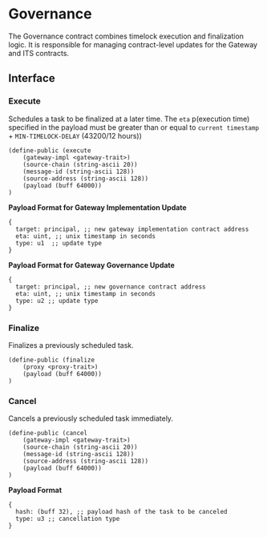 # Governance

The Governance contract combines timelock execution and finalization logic. It is responsible for managing contract-level updates for the Gateway and ITS contracts. 

##  Interface

### Execute

Schedules a task to be finalized at a later time. The `eta` p(execution time) specified in the payload must be greater than or equal to `current timestamp` + `MIN-TIMELOCK-DELAY` (43200/12 hours)) 

```clarity
(define-public (execute
    (gateway-impl <gateway-trait>)
    (source-chain (string-ascii 20))
    (message-id (string-ascii 128))
    (source-address (string-ascii 128))
    (payload (buff 64000))
)
```

**Payload Format for Gateway Implementation Update**
```
{
  target: principal, ;; new gateway implementation contract address
  eta: uint, ;; unix timestamp in seconds
  type: u1  ;; update type
}
```

**Payload Format for Gateway Governance Update**

```
{
  target: principal, ;; new governance contract address
  eta: uint, ;; unix timestamp in seconds
  type: u2 ;; update type
}
```

### Finalize

Finalizes a previously scheduled task.

```clarity
(define-public (finalize
    (proxy <proxy-trait>)
    (payload (buff 64000))
)
```

### Cancel

Cancels a previously scheduled task immediately.

```clarity
(define-public (cancel
    (gateway-impl <gateway-trait>)
    (source-chain (string-ascii 20))
    (message-id (string-ascii 128))
    (source-address (string-ascii 128))
    (payload (buff 64000))
)
```

**Payload Format**

```
{
  hash: (buff 32), ;; payload hash of the task to be canceled
  type: u3 ;; cancellation type
}
```


